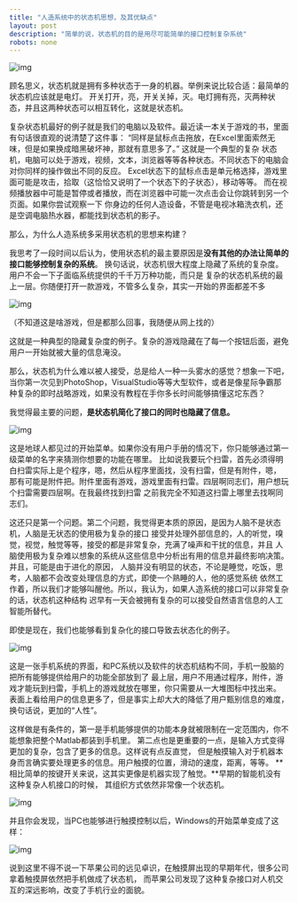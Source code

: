 ```yaml
---
title: "人造系统中的状态机思想，及其优缺点"
layout: post
description: "简单的说，状态机的目的是用尽可能简单的接口控制复杂系统"
robots: none
---
```


![img](http://e.hiphotos.baidu.com/baike/w%3D268%3Bg%3D0/sign=e2ea4780b01c8701d6b6b5e01f44f912/e1fe9925bc315c60f831928b8eb1cb134954772a.jpg)

顾名思义，状态机就是拥有多种状态于一身的机器。举例来说比较合适：最简单的状态机应该就是电灯。
开关打开，亮，开关关掉，灭。电灯拥有亮，灭两种状态，并且这两种状态可以相互转化，这就是状态机。

复杂状态机最好的例子就是我们的电脑以及软件。最近读一本关于游戏的书，里面有句话很直观的说清楚了这件事：
“同样是鼠标点击拖放，在Excel里面索然无味，但是如果换成暗黑破坏神，那就有意思多了。” 这就是一个典型的复杂
状态机，电脑可以处于游戏，视频，文本，浏览器等等各种状态。不同状态下的电脑会对你同样的操作做出不同的反应。
Excel状态下的鼠标点击是单元格选择，游戏里面可能是攻击，拾取（这恰恰又说明了一个状态下的子状态），移动等等。
而在视频播放器中可能是暂停或者播放，而在浏览器中可能一次点击会让你跳转到另一个页面。如果你尝试观察一下
你身边的任何人造设备，不管是电视冰箱洗衣机，还是空调电脑热水器，都能找到状态机的影子。

那么，为什么人造系统多采用状态机的思想来构建？

我思考了一段时间以后认为，使用状态机的最主要原因是**没有其他的办法让简单的接口能够控制复杂的系统**。
换句话说，状态机很大程度上隐藏了系统的复杂度。用户不会一下子面临系统提供的千千万万种功能，而只是
复杂的状态机系统的最上一层。你随便打开一款游戏，不管多么复杂，其实一开始的界面都差不多

![img](http://wenwen.soso.com/p/20100701/20100701182907-657369516.jpg)

（不知道这是啥游戏，但是都那么回事，我随便从网上找的）

这就是一种典型的隐藏复杂度的例子。复杂的游戏隐藏在了每一个按钮后面，避免用户一开始就被大量的信息淹没。

那么，状态机为什么难以被人接受，总是给人一种一头雾水的感觉？想象一下吧，当你第一次见到PhotoShop，VisualStudio等等大型软件，或者是像星际争霸那种复杂的即时战略游戏，如果没有教程在手你多长时间能够搞懂这坨东西？

我觉得最主要的问题，**是状态机简化了接口的同时也隐藏了信息。**

![img](http://images.51cto.com/files/uploadimg/20110928/0919563.jpg)

这是地球人都见过的开始菜单。如果你没有用户手册的情况下，你只能够通过第一级菜单的名字来猜测你想要的功能在哪里。
比如说我要玩个扫雷，首先必须得明白扫雷实际上是个程序，嗯，然后从程序里面找，没有扫雷，但是有附件，嗯，
那有可能是附件把。附件里面有游戏，游戏里面有扫雷。四层啊同志们，用户想玩个扫雷需要四层啊。在我最终找到扫雷
之前我完全不知道这扫雷上哪里去找啊同志们。

这还只是第一个问题。第二个问题，我觉得更本质的原因，是因为人脑不是状态机，人脑是无状态的使用极为复杂的接口
接受并处理外部信息的，人的听觉，嗅觉，视觉，触觉等等，接受的都是非常复杂，充满了噪声和干扰的信息，并且
人脑使用极为复杂难以想象的系统从这些信息中分析出有用的信息并最终影响决策。并且，可能是由于进化的原因，
人脑并没有明显的状态，不论是睡觉，吃饭，思考，人脑都不会改变处理信息的方式，即使一个熟睡的人，他的感觉系统
依然工作着，所以我们才能够叫醒他。所以，我认为，如果人造系统的接口可以非常复杂的话，状态机这种结构
迟早有一天会被拥有复杂的可以接受自然语言信息的人工智能所替代。

即使是现在，我们也能够看到复杂化的接口导致去状态化的例子。

![img](http://www.techweb.com.cn/upload/2011/0316/img20110313002810000.jpg)

这是一张手机系统的界面，和PC系统以及软件的状态机结构不同，手机一股脑的把所有能够提供给用户的功能全部放到了
最上层，用户不用通过程序，附件，游戏才能玩到扫雷，手机上的游戏就放在哪里，你只需要从一大堆图标中找出来。
表面上看给用户的信息更多了，但是事实上却大大的降低了用户甄别信息的难度，换句话说，更加的“人性”。

这样做是有条件的，第一是手机能够提供的功能本身就被限制在一定范围内，你不能想象把整个Matlab都装到手机里。
第二点也是更重要的一点，是输入方式变得更加的复杂，包含了更多的信息。这样说有点反直觉，
但是触摸输入对于机器本身而言确实要处理更多的信息。用户触摸的位置，滑动的速度，距离，等等。
**相比简单的按键开关来说，这其实更像是机器实现了触觉。**早期的智能机没有这种复杂人机接口的时候，
其组织方式依然非常像一个状态机。

![img](http://img3.imgtn.bdimg.com/it/u=4192217467,675019374&fm=21&gp=0.jpg)

并且你会发现，当PC也能够进行触摸控制以后，Windows的开始菜单变成了这样：

![img](http://img0.imgtn.bdimg.com/it/u=2260755168,4177123744&fm=21&gp=0.jpg)

说到这里不得不说一下苹果公司的远见卓识，在触摸屏出现的早期年代，很多公司拿着触摸屏依然把手机做成了状态机，
而苹果公司发现了这种复杂接口对人机交互的深远影响，改变了手机行业的面貌。
